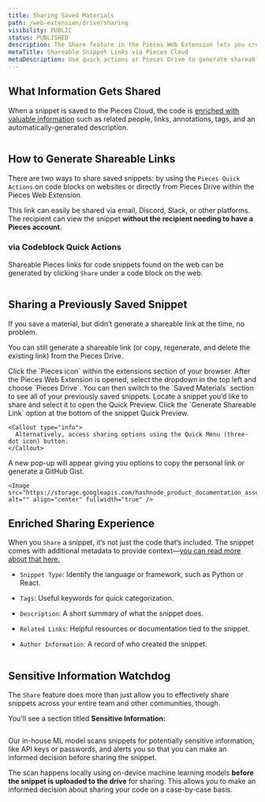 ```yaml
---
title: Sharing Saved Materials
path: /web-extension/drive/sharing
visibility: PUBLIC
status: PUBLISHED
description: The Share feature in the Pieces Web Extension lets you create a shareable link for your snippets from the Pieces Drive to share them directly from the browser interface.
metaTitle: Shareable Snippet Links via Pieces Cloud
metaDescription: Use quick actions or Pieces Drive to generate shareable snippet links with enriched metadata, author info, and sensitive‑info alerts.
---
```


## What Information Gets Shared

When a snippet is saved to the Pieces Cloud, the code is [enriched with valuable information](/products/web-extension/drive/save-snippets#whats-stored-when-you-save-a-snippet) such as related people, links, annotations, tags, and an automatically-generated description.

<Image src="https://cdn.hashnode.com/res/hashnode/image/upload/v1733970040011/f627038f-b8f3-46f8-8235-600d1a8a8efd.png?auto=compress,format&format=webp?auto=compress,format&format=webp&q=75" alt="" align="center" fullwidth="true" />

## How to Generate Shareable Links

There are two ways to share saved snippets: by using the `Pieces Quick Actions` on code blocks on websites or directly from Pieces Drive within the Pieces Web Extension.

This link can easily be shared via email, Discord, Slack, or other platforms. The recipient can view the snippet **without the recipient needing to have a Pieces account.**

### via Codeblock Quick Actions

Shareable Pieces links for code snippets found on the web can be generated by clicking `Share` under a code block on the web.

<Image src="https://storage.googleapis.com/hashnode_product_documentation_assets/web_extension/pieces_drive/edit_update/share_QA.png" alt="" align="center" fullwidth="true" />

## Sharing a Previously Saved Snippet

If you save a material, but didn’t generate a shareable link at the time, no problem.

You can still generate a shareable link (or copy, regenerate, and delete the existing link) from the Pieces Drive.

<Steps>
  <Step title="Open the Pieces Web Extension">
    Click the `Pieces icon` within the extensions section of your browser.
  </Step>

  <Step title="Open the Pieces Drive Section">
    After the Pieces Web Extension is opened, select the dropdown in the top left and choose `Pieces Drive`. You can then switch to the `Saved Materials` section to see all of your previously saved snippets.
  </Step>

  <Step title="Locate the Snippet">
    Locate a snippet you’d like to share and select it to open the Quick Preview.
  </Step>

  <Step title="Generate the Link">
    Click the `Generate Shareable Link` option at the bottom of the snippet Quick Preview.

    <Callout type="info">
      Alternatively, access sharing options using the Quick Menu (three-dot icon) button.
    </Callout>
  </Step>

  <Step title="Copy the Link">
    A new pop-up will appear giving you options to copy the personal link or generate a GitHub Gist.

    <Image src="https://storage.googleapis.com/hashnode_product_documentation_assets/web_extension/pieces_drive/edit_update/generate_shareable_link.png" alt="" align="center" fullwidth="true" />
  </Step>
</Steps>

## Enriched Sharing Experience

When you `Share` a snippet, it’s not just the code that’s included. The snippet comes with additional metadata to provide context—[you can read more about that here.](/products/web-extension/drive/save-snippets#whats-stored-when-you-save-a-snippet)

* `Snippet Type`: Identify the language or framework, such as Python or React.

* `Tags`: Useful keywords for quick categorization.

* `Description`: A short summary of what the snippet does.

* `Related Links`: Helpful resources or documentation tied to the snippet.

* `Author Information`: A record of who created the snippet.

<Image src="https://cdn.hashnode.com/res/hashnode/image/upload/v1733970528143/f4acf9e2-0d73-4634-8695-a6cdcfbd3814.png?auto=compress,format&format=webp?auto=compress,format&format=webp&q=75" alt="" align="center" fullwidth="true" />

## Sensitive Information Watchdog

The `Share` feature does more than just allow you to effectively share snippets across your entire team and other communities, though.

You'll see a section titled **Sensitive Information:**

<Image src="https://cdn.hashnode.com/res/hashnode/image/upload/v1733970500459/864946d3-8d27-435c-beb4-01f5d37e5fdc.png?auto=compress,format&format=webp?auto=compress,format&format=webp&q=75" alt="" align="center" fullwidth="true" />

Our in-house ML model scans snippets for potentially sensitive information, like API keys or passwords, and alerts you so that you can make an informed decision before sharing the snippet.  

The scan happens locally using on-device machine learning models **before the snippet is uploaded to the drive** for sharing. This allows you to make an informed decision about sharing your code on a case-by-case basis.